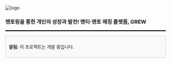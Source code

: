 ![logo](https://github.com/user-attachments/assets/7734c451-ade9-40b2-b575-19779300498a)
<h3> 멘토링을 통한 개인의 성장과 발전! 멘티·멘토 매칭 플랫폼, GREW </h3>
<hr style="border: 1px solid black;">
<div style="background-color: #f9f9f9; padding: 10px; border: 1px solid #ccc;">
  <p><b>알림:</b> 이 프로젝트는 개발 중입니다.</p>
</div>
